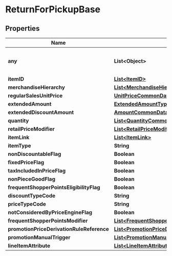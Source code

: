 # ReturnForPickupBase

## Properties
Name | Type | Description | Notes
------------ | ------------- | ------------- | -------------
**any** | **List&lt;Object&gt;** | This is currently not supported. |  [optional]
**itemID** | [**List&lt;ItemID&gt;**](ItemID.md) |  |  [optional]
**merchandiseHierarchy** | [**List&lt;MerchandiseHierarchyCommonData&gt;**](MerchandiseHierarchyCommonData.md) |  |  [optional]
**regularSalesUnitPrice** | [**UnitPriceCommonData**](UnitPriceCommonData.md) |  |  [optional]
**extendedAmount** | [**ExtendedAmountType**](ExtendedAmountType.md) |  |  [optional]
**extendedDiscountAmount** | [**AmountCommonData**](AmountCommonData.md) |  |  [optional]
**quantity** | [**List&lt;QuantityCommonData&gt;**](QuantityCommonData.md) |  |  [optional]
**retailPriceModifier** | [**List&lt;RetailPriceModifierDomainSpecific&gt;**](RetailPriceModifierDomainSpecific.md) |  |  [optional]
**itemLink** | [**List&lt;ItemLink&gt;**](ItemLink.md) |  |  [optional]
**itemType** | **String** |  |  [optional]
**nonDiscountableFlag** | **Boolean** |  |  [optional]
**fixedPriceFlag** | **Boolean** |  |  [optional]
**taxIncludedInPriceFlag** | **Boolean** |  |  [optional]
**nonPieceGoodFlag** | **Boolean** |  |  [optional]
**frequentShopperPointsEligibilityFlag** | **Boolean** |  |  [optional]
**discountTypeCode** | **String** |  |  [optional]
**priceTypeCode** | **String** |  |  [optional]
**notConsideredByPriceEngineFlag** | **Boolean** |  |  [optional]
**frequentShopperPointsModifier** | [**List&lt;FrequentShopperPointsModifierType&gt;**](FrequentShopperPointsModifierType.md) |  |  [optional]
**promotionPriceDerivationRuleReference** | [**List&lt;PromotionPriceDerivationRuleReferenceType&gt;**](PromotionPriceDerivationRuleReferenceType.md) |  |  [optional]
**promotionManualTrigger** | [**List&lt;PromotionManualTriggerType&gt;**](PromotionManualTriggerType.md) |  |  [optional]
**lineItemAttribute** | [**List&lt;LineItemAttributeType&gt;**](LineItemAttributeType.md) |  |  [optional]
